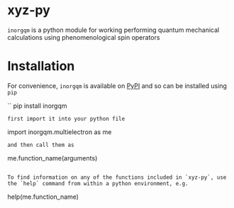 # xyz-py

`inorgqm` is a python module for working performing quantum mechanical calculations using phenomenological spin operators

# Installation

For convenience, `inorgqm` is available on [PyPI](https://pypi.org/project/inorgqm/) and so can be installed using `pip`

``
pip install inorgqm
```
first import it into your python file
```
import inorgqm.multielectron as me
```
and then call them as 
```
me.function_name(arguments)
```

To find information on any of the functions included in `xyz-py`, use the `help` command from within a python environment, e.g.

```
help(me.function_name)
```
